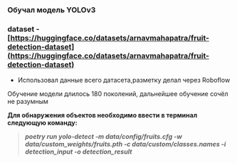 ### Обучал модель YOLOv3  
### dataset - [https://huggingface.co/datasets/arnavmahapatra/fruit-detection-dataset](https://huggingface.co/datasets/arnavmahapatra/fruit-detection-dataset)  

* Использовал данные всего датасета,разметку делал через Roboflow

Обучение модели длилось 180 поколений, дальнейшее обучение сочёл не разумным

**Для обнаружения объектов необходимо ввести в терминал следующую команду:**
>***poetry run yolo-detect -m data/config/fruits.cfg -w data/custom_weights/fruits.pth -c data/custom/classes.names -i detection_input -o detection_result***
 
